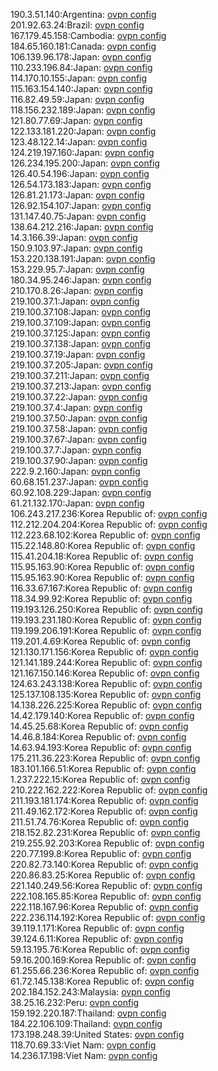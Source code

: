 190.3.51.140:Argentina: [ovpn config](vpn/190_3_51_140.ovpn)  
201.92.63.24:Brazil: [ovpn config](vpn/201_92_63_24.ovpn)  
167.179.45.158:Cambodia: [ovpn config](vpn/167_179_45_158.ovpn)  
184.65.160.181:Canada: [ovpn config](vpn/184_65_160_181.ovpn)  
106.139.96.178:Japan: [ovpn config](vpn/106_139_96_178.ovpn)  
110.233.196.84:Japan: [ovpn config](vpn/110_233_196_84.ovpn)  
114.170.10.155:Japan: [ovpn config](vpn/114_170_10_155.ovpn)  
115.163.154.140:Japan: [ovpn config](vpn/115_163_154_140.ovpn)  
116.82.49.59:Japan: [ovpn config](vpn/116_82_49_59.ovpn)  
118.156.232.189:Japan: [ovpn config](vpn/118_156_232_189.ovpn)  
121.80.77.69:Japan: [ovpn config](vpn/121_80_77_69.ovpn)  
122.133.181.220:Japan: [ovpn config](vpn/122_133_181_220.ovpn)  
123.48.122.14:Japan: [ovpn config](vpn/123_48_122_14.ovpn)  
124.219.197.160:Japan: [ovpn config](vpn/124_219_197_160.ovpn)  
126.234.195.200:Japan: [ovpn config](vpn/126_234_195_200.ovpn)  
126.40.54.196:Japan: [ovpn config](vpn/126_40_54_196.ovpn)  
126.54.173.183:Japan: [ovpn config](vpn/126_54_173_183.ovpn)  
126.81.21.173:Japan: [ovpn config](vpn/126_81_21_173.ovpn)  
126.92.154.107:Japan: [ovpn config](vpn/126_92_154_107.ovpn)  
131.147.40.75:Japan: [ovpn config](vpn/131_147_40_75.ovpn)  
138.64.212.216:Japan: [ovpn config](vpn/138_64_212_216.ovpn)  
14.3.166.39:Japan: [ovpn config](vpn/14_3_166_39.ovpn)  
150.9.103.97:Japan: [ovpn config](vpn/150_9_103_97.ovpn)  
153.220.138.191:Japan: [ovpn config](vpn/153_220_138_191.ovpn)  
153.229.95.7:Japan: [ovpn config](vpn/153_229_95_7.ovpn)  
180.34.95.246:Japan: [ovpn config](vpn/180_34_95_246.ovpn)  
210.170.8.26:Japan: [ovpn config](vpn/210_170_8_26.ovpn)  
219.100.37.1:Japan: [ovpn config](vpn/219_100_37_1.ovpn)  
219.100.37.108:Japan: [ovpn config](vpn/219_100_37_108.ovpn)  
219.100.37.109:Japan: [ovpn config](vpn/219_100_37_109.ovpn)  
219.100.37.125:Japan: [ovpn config](vpn/219_100_37_125.ovpn)  
219.100.37.138:Japan: [ovpn config](vpn/219_100_37_138.ovpn)  
219.100.37.19:Japan: [ovpn config](vpn/219_100_37_19.ovpn)  
219.100.37.205:Japan: [ovpn config](vpn/219_100_37_205.ovpn)  
219.100.37.211:Japan: [ovpn config](vpn/219_100_37_211.ovpn)  
219.100.37.213:Japan: [ovpn config](vpn/219_100_37_213.ovpn)  
219.100.37.22:Japan: [ovpn config](vpn/219_100_37_22.ovpn)  
219.100.37.4:Japan: [ovpn config](vpn/219_100_37_4.ovpn)  
219.100.37.50:Japan: [ovpn config](vpn/219_100_37_50.ovpn)  
219.100.37.58:Japan: [ovpn config](vpn/219_100_37_58.ovpn)  
219.100.37.67:Japan: [ovpn config](vpn/219_100_37_67.ovpn)  
219.100.37.7:Japan: [ovpn config](vpn/219_100_37_7.ovpn)  
219.100.37.90:Japan: [ovpn config](vpn/219_100_37_90.ovpn)  
222.9.2.160:Japan: [ovpn config](vpn/222_9_2_160.ovpn)  
60.68.151.237:Japan: [ovpn config](vpn/60_68_151_237.ovpn)  
60.92.108.229:Japan: [ovpn config](vpn/60_92_108_229.ovpn)  
61.21.132.170:Japan: [ovpn config](vpn/61_21_132_170.ovpn)  
106.243.217.236:Korea Republic of: [ovpn config](vpn/106_243_217_236.ovpn)  
112.212.204.204:Korea Republic of: [ovpn config](vpn/112_212_204_204.ovpn)  
112.223.68.102:Korea Republic of: [ovpn config](vpn/112_223_68_102.ovpn)  
115.22.148.80:Korea Republic of: [ovpn config](vpn/115_22_148_80.ovpn)  
115.41.204.18:Korea Republic of: [ovpn config](vpn/115_41_204_18.ovpn)  
115.95.163.90:Korea Republic of: [ovpn config](vpn/115_95_163_90.ovpn)  
115.95.163.90:Korea Republic of: [ovpn config](vpn/115_95_163_90.ovpn)  
116.33.67.167:Korea Republic of: [ovpn config](vpn/116_33_67_167.ovpn)  
118.34.99.92:Korea Republic of: [ovpn config](vpn/118_34_99_92.ovpn)  
119.193.126.250:Korea Republic of: [ovpn config](vpn/119_193_126_250.ovpn)  
119.193.231.180:Korea Republic of: [ovpn config](vpn/119_193_231_180.ovpn)  
119.199.206.191:Korea Republic of: [ovpn config](vpn/119_199_206_191.ovpn)  
119.201.4.69:Korea Republic of: [ovpn config](vpn/119_201_4_69.ovpn)  
121.130.171.156:Korea Republic of: [ovpn config](vpn/121_130_171_156.ovpn)  
121.141.189.244:Korea Republic of: [ovpn config](vpn/121_141_189_244.ovpn)  
121.167.150.146:Korea Republic of: [ovpn config](vpn/121_167_150_146.ovpn)  
124.63.243.138:Korea Republic of: [ovpn config](vpn/124_63_243_138.ovpn)  
125.137.108.135:Korea Republic of: [ovpn config](vpn/125_137_108_135.ovpn)  
14.138.226.225:Korea Republic of: [ovpn config](vpn/14_138_226_225.ovpn)  
14.42.179.140:Korea Republic of: [ovpn config](vpn/14_42_179_140.ovpn)  
14.45.25.68:Korea Republic of: [ovpn config](vpn/14_45_25_68.ovpn)  
14.46.8.184:Korea Republic of: [ovpn config](vpn/14_46_8_184.ovpn)  
14.63.94.193:Korea Republic of: [ovpn config](vpn/14_63_94_193.ovpn)  
175.211.36.223:Korea Republic of: [ovpn config](vpn/175_211_36_223.ovpn)  
183.101.166.51:Korea Republic of: [ovpn config](vpn/183_101_166_51.ovpn)  
1.237.222.15:Korea Republic of: [ovpn config](vpn/1_237_222_15.ovpn)  
210.222.162.222:Korea Republic of: [ovpn config](vpn/210_222_162_222.ovpn)  
211.193.181.174:Korea Republic of: [ovpn config](vpn/211_193_181_174.ovpn)  
211.49.162.172:Korea Republic of: [ovpn config](vpn/211_49_162_172.ovpn)  
211.51.74.76:Korea Republic of: [ovpn config](vpn/211_51_74_76.ovpn)  
218.152.82.231:Korea Republic of: [ovpn config](vpn/218_152_82_231.ovpn)  
219.255.92.203:Korea Republic of: [ovpn config](vpn/219_255_92_203.ovpn)  
220.77.199.8:Korea Republic of: [ovpn config](vpn/220_77_199_8.ovpn)  
220.82.73.140:Korea Republic of: [ovpn config](vpn/220_82_73_140.ovpn)  
220.86.83.25:Korea Republic of: [ovpn config](vpn/220_86_83_25.ovpn)  
221.140.249.56:Korea Republic of: [ovpn config](vpn/221_140_249_56.ovpn)  
222.108.165.85:Korea Republic of: [ovpn config](vpn/222_108_165_85.ovpn)  
222.118.167.96:Korea Republic of: [ovpn config](vpn/222_118_167_96.ovpn)  
222.236.114.192:Korea Republic of: [ovpn config](vpn/222_236_114_192.ovpn)  
39.119.1.171:Korea Republic of: [ovpn config](vpn/39_119_1_171.ovpn)  
39.124.6.11:Korea Republic of: [ovpn config](vpn/39_124_6_11.ovpn)  
59.13.195.76:Korea Republic of: [ovpn config](vpn/59_13_195_76.ovpn)  
59.16.200.169:Korea Republic of: [ovpn config](vpn/59_16_200_169.ovpn)  
61.255.66.236:Korea Republic of: [ovpn config](vpn/61_255_66_236.ovpn)  
61.72.145.138:Korea Republic of: [ovpn config](vpn/61_72_145_138.ovpn)  
202.184.152.243:Malaysia: [ovpn config](vpn/202_184_152_243.ovpn)  
38.25.16.232:Peru: [ovpn config](vpn/38_25_16_232.ovpn)  
159.192.220.187:Thailand: [ovpn config](vpn/159_192_220_187.ovpn)  
184.22.106.109:Thailand: [ovpn config](vpn/184_22_106_109.ovpn)  
173.198.248.39:United States: [ovpn config](vpn/173_198_248_39.ovpn)  
118.70.69.33:Viet Nam: [ovpn config](vpn/118_70_69_33.ovpn)  
14.236.17.198:Viet Nam: [ovpn config](vpn/14_236_17_198.ovpn)  
